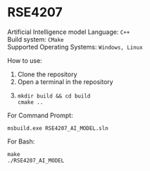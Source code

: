 # RSE4207
Artificial Intelligence model
Language: `C++`\
Build system: `CMake`\
Supported Operating Systems: `Windows, Linux`

How to use:
1. Clone the repository
2. Open a terminal in the repository
3. ```
   mkdir build && cd build
   cmake ..
   ```
For Command Prompt:
```
msbuild.exe RSE4207_AI_MODEL.sln
```

For Bash:
```
make
./RSE4207_AI_MODEL

```
